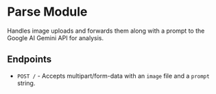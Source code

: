# Parse Module

Handles image uploads and forwards them along with a prompt to the Google AI Gemini API for analysis.

## Endpoints

- `POST /` - Accepts multipart/form-data with an `image` file and a `prompt` string.
